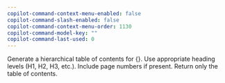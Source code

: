 ```yaml
---
copilot-command-context-menu-enabled: false
copilot-command-slash-enabled: false
copilot-command-context-menu-order: 1130
copilot-command-model-key: ""
copilot-command-last-used: 0
---
```

Generate a hierarchical table of contents for {}. Use appropriate heading levels (H1, H2, H3, etc.). Include page numbers if present. Return only the table of contents.